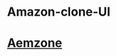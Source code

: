 # Amazon-clone-UI
<a href="file:///C:/Users/User/OneDrive/Documents/Desktop/progaming/index.html"><H1>Aemzone</H1></a>
<div style="background-image:url('screenshot 2025-08-24 233104.png');" style=" height:300;"
   style=""width:200px; style="background-color:white;">
  
</div>
